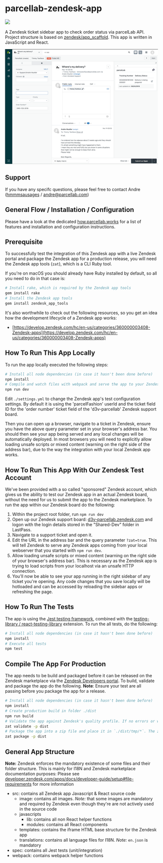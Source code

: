 # parcellab-zendesk-app

[![](https://github.com/parcelLab/parcellab-zendesk-app/workflows/Build%20&%20Test/badge.svg)](https://github.com/parcelLab/parcellab-zendesk-app/actions)

A Zendesk ticket sidebar app to check order status via parcelLab API.
Project structure is based on [zendesk/app_scaffold](https://github.com/zendesk/app_scaffold).
This app is written in JavaScript and React.

![Zendesk App in Action](./src/images/screenshot-0.png "Zendesk App in Action")

## Support

If you have any specifc questions, please feel free to contact Andre ([hmmmsausages](https://github.com/hmmmsausages) / [andre@parcellab.com](mailto:andre@parcellab.com))

## General Flow / Installation / Configuration

Please have a look at the dedicated [how.parcellab.works](https://how.parcellab.works/docs/third-party-app-integrations/parcellab-zendesk-app) for a list of features and installation and configuration instructions.

## Prerequisite

To successfully test the integration of this Zendesk app with a live Zendesk portal and package the Zendesk app for a production release, you will need the Zendesk app tools (`zat`), which is a CLI Ruby tool.

If you're on macOS you should already have Ruby installed by default, so all you need to do in that case is:

```bash
# Install rake, which is required by the Zendesk app tools
gem install rake
# Install the Zendesk app tools
gem install zendesk_app_tools
```

It's also worthwhile to check out the following resources, so you get an idea how the development lifecycle of a Zendesk app works:

- [https://develop.zendesk.com/hc/en-us/categories/360000003408-Zendesk-apps](https://develop.zendesk.com/hc/en-us/categories/360000003408-Zendesk-apps)

## How To Run This App Locally

To run the app locally executed the following steps:

```bash
# Install all node dependencies (in case it hasn't been done before)
npm install
# Compile and watch files with webpack and serve the app to your Zendesk instance with `?zat=true`
npm run dev
```

Edit `./settings.yml` to change the Zendesk app's test configuration settings. By default it is using the 'parcelFashion' userId and the ticket field ID for the 'order number' ticket field of the 'd3v-parcellab' Zendesk support board.

Then you can open up a browser, navigate to a ticket in Zendesk, ensure you have the above query parameter set in your browser's address bar. You should then see your app being served and any local changes will be automatically deployed. In most browsers you will need to explicitly allow loading unsafe scripts or mixed content (warning on the right side of the address bar), due to the way the integration with your local Zendesk app works.

## How To Run This App With Our Zendesk Test Account

We've been provided with a so called "sponsored" Zendesk account, which gives us the ability to test our Zendesk app in an actual Zendesk board, without the need for us to submit the app to the Zendesk marketplace.
To run the app within our Zendesk board do the following:

1. Within the project root folder, run `npm run dev`
1. Open up our Zendesk support board: [d3v-parcellab.zendesk.com](https://d3v-parcellab.zendesk.com) and logon with the login details stored in the "Shared-Dev" folder in LastPass.
1. Navigate to a support ticket and open it.
1. Edit the URL in the address bar and the query parameter `?zat=true`. This will tell Zendesk to serve any Zendesk apps coming from your local webserver that you started with `npm run dev`.
1. Allow loading unsafe scripts or mixed content (warning on the right side of your browser's address bar). This is necessary as the Zendesk app is trying to load scripts from your localhost via an unsafe HTTP connection.
1. You'll now be able to see your app running in the right sidebar of any ticket you're opening. Any code changes that you save locally will be hotloaded and can be accessed by reloading the sidebar apps or refreshing the page.

## How To Run The Tests

The app is using the [Jest testing framework](https://jestjs.io/), combined with the [testing-library / react-testing-library](https://testing-library.com/) extension.
To run the all tests, do the following:

```bash
# Install all node dependencies (in case it hasn't been done before)
npm install
# Execute all tests
npm test
```

## Compile The App For Production

The app needs to be build and packaged before it can be released on the Zendesk marketplace via the [Zendesk Developers portal](https://apps.zendesk.com/).
To build, validate and package the app do the following.
**Note**: Ensure your test are all passing before you package the app for a release.

```bash
# Install all node dependencies (in case it hasn't been done before)
npm install
# Create production build in folder ./dist
npm run build
# Validate the app against Zendesk's quality profile. If no errors or warnings are shown, the app should be releasable.
zat validate -p dist
# Package the app into a zip file and place it in `./dist/tmp/*`. The zip file can then be used to release the app in the Zendesk marketplace.
zat package -p dist
```

## General App Structure

**Note:** Zendesk enforces the mandatory existence of some files and their folder structure. This is mainly for I18N and Zendesk marketplace documentation purposes: Please see [developer.zendesk.com/apps/docs/developer-guide/setup#file-requirements](https://developer.zendesk.com/apps/docs/developer-guide/setup#file-requirements) for more information

- src: contains all Zendesk app Javascript & React source code
  - image: contains all images. *Note:* that some images are mandatory and required by Zendesk even though they're are not actively used in the source code
  - javascripts
    - lib: contains all non React helper functions
    - modules: contains all React components
  - templates: contains the iframe HTML base structure for the Zendesk app
  - translations: contains all language files for I18N. *Note:* `en.json` is mandatory
- spec: contains all Jest tests (unit/integration)
- webpack: contains webpack helper functions
